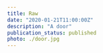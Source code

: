```yaml
---
title: Raw
date: "2020-01-21T11:00:00Z"
description: "A door"
publication_status: published
photo: ./door.jpg
---
```


